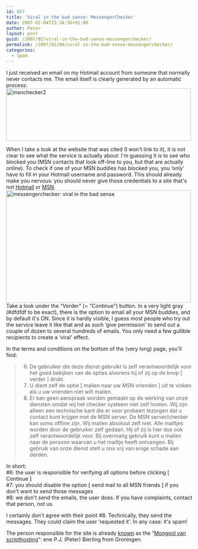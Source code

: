 ```yaml
---
id: 657
title: 'Viral in the bad sense: MessengerChecker'
date: 2007-02-04T23:34:56+01:00
author: Peter
layout: post
guid: /2007/02/viral-in-the-bad-sense-messengerchecker/
permalink: /2007/02/04/viral-in-the-bad-sense-messengerchecker/
categories:
  - spam
---
```

I just received an email on my Hotmail account from someone that normally never contacts me. The email itself is clearly generated by an automatic process:  
[<img  src="http://farm1.static.flickr.com/158/379768583_c40e01278a.jpg" width="500" height="142" alt="msnchecker2" />](http://www.flickr.com/photos/pforret/379768583/ "Photo Sharing")

When I take a look at the website that was cited (I won't link to it), it is not clear to see what the service is actually about: I'm guessing it is to see who blocked you (MSN contacts that look off-line to you, but that are actually online). To check if one of your MSN buddies has blocked you, you &#8216;only' have to fill in your Hotmail username and password. This should already make you nervous: you should never give those credentials to a site that's not [Hotmail](http://www.hotmail.com) or [MSN](http://www.msn.com).  
[<img  src="http://farm1.static.flickr.com/139/379763791_31e2c8fdea.jpg" width="500" height="304" alt="messengerchecker: viral in the bad sense" />](http://www.flickr.com/photos/pforret/379763791/ "Photo Sharing")  
Take a look under the &#8220;Verder&#8221; (= &#8220;Continue&#8221;) button. In a very light gray (#dfdfdf to be exact), there is the option to email all your MSN buddies, and by default it's ON. Since it is hardly visible, I guess most people who try out the service leave it like that and as such &#8216;give permission' to send out a couple of dozen to several hundreds of emails. You only need a few gullible recipients to create a &#8216;viral' effect. 

In the terms and conditions on the bottom of the (very long) page, you'll find:

> 6. De gebruiker die deze dienst gebruikt is zelf verantwoordelijk voor het goed bekijken van de opties alvorens hij of zij op de knop [ verder ] drukt.  
> 7. U dient zelf de optie [ mailen naar uw MSN vrienden ] uit te vinken als u uw vrienden niet wilt mailen.  
> 8. Er kan geen aanspraak worden gemaakt op de werking van onze diensten omdat wij het checker systeem niet zelf hosten. Wij zijn alleen een technische kant die er voor probeert tezorgen dat u contact kunt krijgen met de MSN server. De MSN server/checker kan soms offline zijn. Wij mailen absoluut zelf niet. Alle mailtjes worden door de gebruiker zelf gedaan. Hij of zij is hier dus ook zelf verantwoordelijk voor. Bij overmatig gebruik kunt u mailen naar de persoon waarvan u het mailtje heeft ontvangen. Bij gebruik van onze dienst stelt u ons vrij van enige schade aan derden.

In short:  
#6: the user is responsible for verifying all options before clicking [ Continue ]  
#7: you should disable the option [ send mail to all MSN friends ] if you don't want to send those messages  
#8: we don't send the emails, the user does. If you have complaints, contact that person, not us.

I certainly don't agree with their point #8. Technically, they send the messages. They could claim the user &#8216;requested it'. In any case: it's spam! 

The person responsible for the site is already [known](http://193.176.144.234/whois?domain=messengerchecker.nl) as the &#8220;[Mongool van scripthosting](http://zartoxide.xs4all.nl/index.php?name=News&file=article&sid=52)&#8220;: ene P.J. (Peter) Bierling from Groningen.